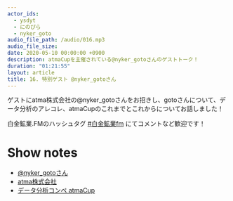 ```yaml
---
actor_ids:
  - ysdyt
  - にのぴら
  - nyker_goto
audio_file_path: /audio/016.mp3
audio_file_size:
date: 2020-05-10 00:00:00 +0900
description: atmaCupを主催されている@nyker_gotoさんのゲストトーク！
duration: "01:21:55"
layout: article
title: 16. 特別ゲスト @nyker_gotoさん
---
```

ゲストにatma株式会社の@nyker_gotoさんをお招きし、gotoさんについて、データ分析のアレコレ、atmaCupのこれまでとこれからについてお話しました！

白金鉱業.FMのハッシュタグ [#白金鉱業fm](https://twitter.com/search?q=%23%E7%99%BD%E9%87%91%E9%89%B1%E6%A5%ADfm&src=typed_query) にてコメントなど歓迎です！

# Show notes

- [@nyker_gotoさん](https://twitter.com/nyker_goto)
- [atma株式会社](https://www.atma.co.jp/)
- [データ分析コンペ atmaCup](https://atma.connpass.com/)
